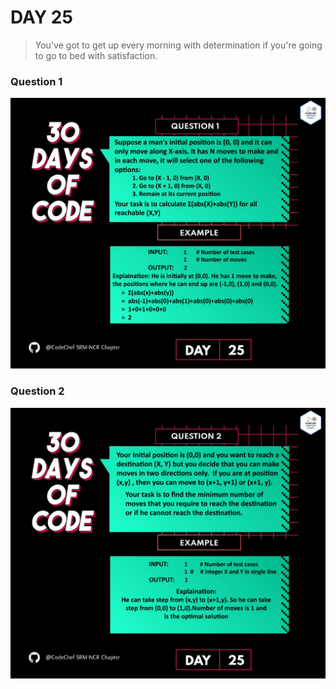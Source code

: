# DAY 25
> You've got to get up every morning with determination if you're going to go to bed with satisfaction. 
### Question 1
<p align="center">
  <img width="auto" height="auto" src="../../.github/Day25-1.jpeg">
</p>

### Question 2
<p align="center">
  <img width="auto" height="auto" src="../../.github/Day25-2.jpeg">
</p>
